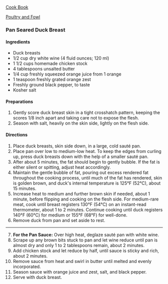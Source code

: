 [Cook Book](https://github.com/vmsmith/CookBook/blob/master/README.md)  

[Poultry and Fowl]()  

### Pan Seared Duck Breast  

#### Ingredients  

* Duck breasts  
* 1/2 cup dry white wine (4 fluid ounces; 120 ml)
* 1 1/2 cups homemade chicken stock  
* 4 tablespoons unsalted butter  
* 1/4 cup freshly squeezed orange juice from 1 orange
* 1 teaspoon freshly grated orange zest
* Freshly ground black pepper, to taste
* Kosher salt  

#### Preparations   

1. Gently score duck breast skin in a tight crosshatch pattern, keeping the scores 1/8 inch apart and taking care not to expose the flesh.  
2. Season with salt, heavily on the skin side, lightly on the flesh side.


#### Directions  

1. Place duck breasts, skin side down, in a large, cold sauté pan. 
2. Place pan over low to medium-low heat. To keep the edges from curling up, press duck breasts down with the help of a smaller sauté pan. 
3. After about 5 minutes, the fat should begin to gently bubble. If the fat is either silent or spitting, adjust heat accordingly. 
4. Maintain the gentle bubble of fat, pouring out excess rendered fat throughout the cooking process, until much of the fat has rendered, skin is golden brown, and duck's internal temperature is 125°F (52°C), about 15 minutes.
5. Increase heat to medium and further brown skin if needed, about 1 minute, before flipping and cooking on the flesh side. For medium-rare meat, cook until breast registers 130°F (54°C) on an instant-read thermometer, about 1 to 2 minutes. Continue cooking until duck registers 140°F (60°C) for medium or 155°F (68°F) for well-done. 
6. Remove duck from pan and set aside to rest.

-----  

7. **For the Pan Sauce:** Over high heat, deglaze sauté pan with white wine.  
8. Scrape up any brown bits stuck to pan and let wine reduce until pan is almost dry and only 1 to 2 tablespoons remain, about 2 minutes.  
9. Add chicken stock and let reduce by half, until sauce is sticky and rich, about 2 minutes.  
10. Remove sauce from heat and swirl in butter until melted and evenly incorporated.  
11. Season sauce with orange juice and zest, salt, and black pepper.  
12. Serve with duck breast.
